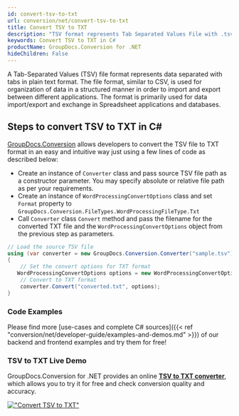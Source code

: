 ```yaml
---
id: convert-tsv-to-txt
url: conversion/net/convert-tsv-to-txt
title: Convert TSV to TXT
description: "TSV format represents Tab Separated Values File with .tsv extension. Learn how to convert TSV to TXT file programmatically in C# language using GroupDocs.Conversion for .NET library."
keywords: Convert TSV to TXT in C#
productName: GroupDocs.Conversion for .NET
hideChildren: False
---
```


A Tab-Separated Values (TSV) file format represents data separated with tabs in plain text format. The file format, similar to CSV, is used for organization of data in a structured manner in order to import and export between different applications. The format is primarily used for data import/export and exchange in Spreadsheet applications and databases. 

## Steps to convert TSV to TXT in C#

[GroupDocs.Conversion](https://products.groupdocs.com/conversion/net) allows developers to convert the TSV file to TXT format in an easy and intuitive way just using a few lines of code as described below:

* Create an instance of `Converter` class and pass source TSV file path as a constructor parameter. You may specify absolute or relative file path as per your requirements. 
* Create an instance of `WordProcessingConvertOptions` class and set `Format` property to `GroupDocs.Conversion.FileTypes.WordProcessingFileType.Txt`
* Call `Converter` class `Convert` method and pass the filename for the converted TXT file and the `WordProcessingConvertOptions` object from the previous step as parameters.

```csharp
// Load the source TSV file
using (var converter = new GroupDocs.Conversion.Converter("sample.tsv"))
{
    // Set the convert options for TXT format
   WordProcessingConvertOptions options = new WordProcessingConvertOptions { Format = GroupDocs.Conversion.FileTypes.WordProcessingFileType.Txt };
    // Convert to TXT format
    converter.Convert("converted.txt", options);
}
```

### Code Examples

Please find more [use-cases and complete C# sources]({{< ref "conversion/net/developer-guide/examples-and-demos.md" >}}) of our backend and frontend examples and try them for free!

### TSV to TXT Live Demo

GroupDocs.Conversion for .NET provides an online [**TSV to TXT converter**](https://products.groupdocs.app/conversion/tsv-to-txt), which allows you to try it for free and check conversion quality and accuracy.

[!["Convert TSV to TXT"](conversion/net/images/convert-to-txt/convert-tsv-to-txt.png)](https://products.groupdocs.app/conversion/tsv-to-txt)